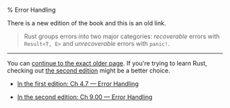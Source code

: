 % Error Handling

There is a new edition of the book and this is an old link.

> Rust groups errors into two major categories: _recoverable_ errors with `Result<T, E>` and _unrecoverable_ errors with `panic!`.

---

You can [continue to the exact older page][1].
If you're trying to learn Rust, checking out [the second edition][2] might be a better choice.

* [In the first edition: Ch 4.7 — Error Handling][1]

* [In the second edition: Ch 9.00 — Error Handling][2]


[1]: first-edition/error-handling.html
[2]: second-edition/ch09-00-error-handling.html
